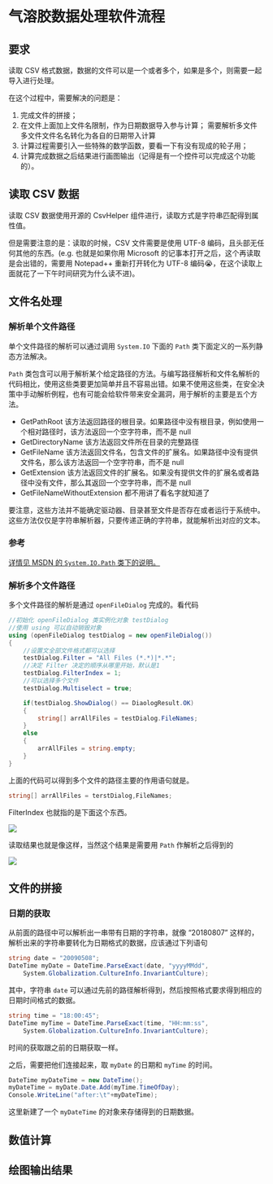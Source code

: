 # 气溶胶数据处理软件流程

## 要求

读取 CSV 格式数据，数据的文件可以是一个或者多个，如果是多个，则需要一起导入进行处理。

在这个过程中，需要解决的问题是：

1. 完成文件的拼接；
2. 在文件上面加上文件名限制，作为日期数据导入参与计算；
   需要解析多文件
   多文件文件名名转化为各自的日期带入计算
3. 计算过程需要引入一些特殊的数学函数，要看一下有没有现成的轮子用；
4. 计算完成数据之后结果进行画图输出（记得是有一个控件可以完成这个功能的）。

## 读取 CSV 数据

读取 CSV 数据使用开源的 CsvHelper 组件进行，读取方式是字符串匹配得到属性值。

但是需要注意的是：读取的时候，CSV 文件需要是使用 UTF-8 编码，且头部无任何其他的东西。(e.g. 也就是如果你用 Microsoft 的记事本打开之后，这个再读取是会出错的，需要用 Notepad++ 重新打开转化为 UTF-8 编码😭，在这个读取上面就花了一下午时间研究为什么读不进)。

## 文件名处理

### 解析单个文件路径

单个文件路径的解析可以通过调用 `System.IO` 下面的 `Path` 类下面定义的一系列静态方法解决。

`Path` 类包含可以用于解析某个给定路径的方法。与编写路径解析和文件名解析的代码相比，使用这些类要更加简单并且不容易出错。如果不使用这些类，在安全决策中手动解析例程，也有可能会给软件带来安全漏洞，用于解析的主要是五个方法。

- GetPathRoot
  该方法返回路径的根目录。如果路径中没有根目录，例如使用一个相对路径时，该方法返回一个空字符串，而不是 null
- GetDirectoryName
  该方法返回文件所在目录的完整路径
- GetFileName
  该方法返回文件名，包含文件的扩展名。如果路径中没有提供文件名，那么该方法返回一个空字符串，而不是 null
- GetExtension
  该方法返回文件的扩展名。如果没有提供文件的扩展名或者路径中没有文件，那么其返回一个空字符串，而不是 null
- GetFileNameWithoutExtension
  都不用讲了看名字就知道了

要注意，这些方法并不能确定驱动器、目录甚至文件是否存在或者运行于系统中。这些方法仅仅是字符串解析器，只要传递正确的字符串，就能解析出对应的文本。

### 参考

[详情见 MSDN 的 `System.IO.Path` 类下的说明。](https://docs.microsoft.com/zh-cn/dotnet/api/system.io.path?view=netframework-4.7.2)

### 解析多个文件路径

多个文件路径的解析是通过 `openFileDialog` 完成的。看代码

```csharp
//初始化 openFileDialog 类实例化对象 testDialog 
//使用 using 可以自动销毁对象
using (openFileDialog testDialog = new openFileDialog())
{
    //设置文全部文件格式都可以选择
    testDialog.Filter = "All Files (*.*)|*.*";
    //决定 Filter 决定的顺序从哪里开始，默认是1
    testDialog.FilterIndex = 1;
    //可以选择多个文件
    testDialog.Multiselect = true;

    if(testDialog.ShowDialog() == DiaologResult.OK)
    {
        string[] arrAllFiles = testDialog.FileNames;
    }
    else
    {
        arrAllFiles = string.empty;
    }
}
```

上面的代码可以得到多个文件的路径主要的作用语句就是。

```csharp
string[] arrAllFiles = terstDialog,FileNames;
```

FilterIndex  也就指的是下面这个东西。

![](E:/C%23Code/WinFormProject/img/%E8%AF%BB%E5%8F%96%E5%A4%9A%E6%96%87%E4%BB%B6%E7%9A%84FilterIndex%E8%A7%A3%E9%87%8A.png)

读取结果也就是像这样，当然这个结果是需要用 `Path` 作解析之后得到的

![](E:/C%23Code/WinFormProject/img/%E8%AF%BB%E5%8F%96%E5%A4%9A%E6%96%87%E4%BB%B6%E7%BB%93%E6%9E%9C.png)

## 文件的拼接

### 日期的获取

从前面的路径中可以解析出一串带有日期的字符串，就像 “20180807” 这样的，解析出来的字符串要转化为日期格式的数据，应该通过下列语句

```csharp
string date = "20090508";
DateTime myDate = DateTime.ParseExact(date, "yyyyMMdd",
	System.Globalization.CultureInfo.InvariantCulture);
```

其中，字符串 `date` 可以通过先前的路径解析得到，然后按照格式要求得到相应的日期时间格式的数据。

```csharp
string time = "18:00:45";
DateTime myTime = DateTime.ParseExact(time, "HH:mm:ss",
	System.Globalization.CultureInfo.InvariantCulture);
```

时间的获取跟之前的日期获取一样。

之后，需要把他们连接起来，取 `myDate` 的日期和 `myTime` 的时间。

```csharp
DateTime myDateTime = new DateTime();
myDateTime = myDate.Date.Add(myTime.TimeOfDay);
Console.WriteLine("after:\t"+myDateTime);
```

这里新建了一个 `myDateTime` 的对象来存储得到的日期数据。

## 数值计算

## 绘图输出结果